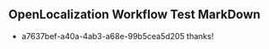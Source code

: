 ## OpenLocalization Workflow Test MarkDown
* a7637bef-a40a-4ab3-a68e-99b5cea5d205 thanks!

<!--HONumber=Jul16_HO2-->


